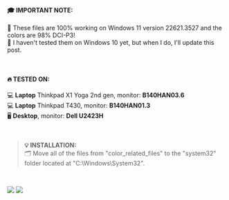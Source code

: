 #### 🎓 IMPORTANT NOTE:<br />
👔 These files are 100% working on Windows 11 version 22621.3527 and the colors are 98% DCI-P3!<br />
🥹 I haven't tested them on Windows 10 yet, but when I do, I'll update this post.<br />

<br />

#### 🔥 TESTED ON:<br />
💻 **Laptop** Thinkpad X1 Yoga 2nd gen, monitor: **B140HAN03.6**<br />
💻 **Laptop** Thinkpad T430, monitor: **B140HAN01.3**<br />
🖥️ **Desktop**, monitor: **Dell U2423H**<br />

<br />

> **💡 INSTALLATION:** <br />
> 🗂️ Move all of the files from "color_related_files" to the "system32" folder located at "C:\Windows\System32".
> 
<br />

![](https://i.imgur.com/omobsGJ.png)
![](https://i.imgur.com/8QX0gfL.png)
 
